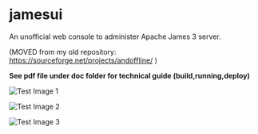 # jamesui

An unofficial web console to administer Apache James 3 server.

(MOVED from my old repository: https://sourceforge.net/projects/andoffline/ )

**See pdf file under doc folder for technical guide (build,running,deploy)**


![Test Image 1](https://github.com/fulvio999/jamesui/blob/master/doc/screen1.jpeg)


![Test Image 2](https://github.com/fulvio999/jamesui/blob/master/doc/screen2.jpeg)


![Test Image 3](https://github.com/fulvio999/jamesui/blob/master/doc/screen3.jpeg)
